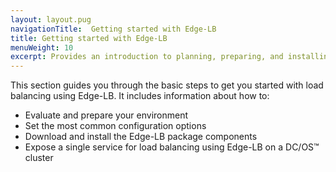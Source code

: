 ```yaml
---
layout: layout.pug
navigationTitle:  Getting started with Edge-LB
title: Getting started with Edge-LB
menuWeight: 10
excerpt: Provides an introduction to planning, preparing, and installing Edge-LB
---
```


This section guides you through the basic steps to get you started with load balancing using Edge-LB. It includes information about how to:
-  Evaluate and prepare your environment
-  Set the most common configuration options
-  Download and install the Edge-LB package components
-  Expose a single service for load balancing using Edge-LB on a DC/OS&trade; cluster
